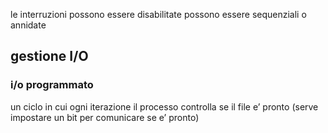 le interruzioni possono essere disabilitate
possono essere sequenziali o annidate
## gestione I/O
### i/o programmato
un ciclo in cui ogni iterazione il processo controlla se il file e’ pronto (serve impostare un bit per comunicare se e’ pronto)